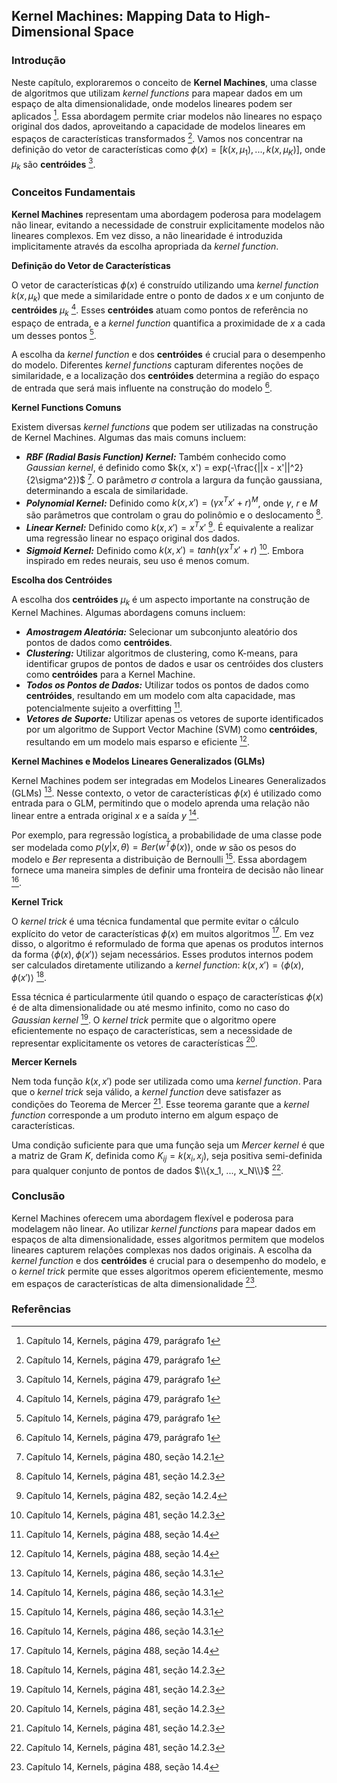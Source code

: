 ## Kernel Machines: Mapping Data to High-Dimensional Space

### Introdução
Neste capítulo, exploraremos o conceito de **Kernel Machines**, uma classe de algoritmos que utilizam *kernel functions* para mapear dados em um espaço de alta dimensionalidade, onde modelos lineares podem ser aplicados [^1]. Essa abordagem permite criar modelos não lineares no espaço original dos dados, aproveitando a capacidade de modelos lineares em espaços de características transformados [^1]. Vamos nos concentrar na definição do vetor de características como $\phi(x) = [k(x, \mu_1), ..., k(x, \mu_K)]$, onde $\mu_k$ são **centróides** [^1].

### Conceitos Fundamentais

**Kernel Machines** representam uma abordagem poderosa para modelagem não linear, evitando a necessidade de construir explicitamente modelos não lineares complexos. Em vez disso, a não linearidade é introduzida implicitamente através da escolha apropriada da *kernel function*.

**Definição do Vetor de Características**

O vetor de características $\phi(x)$ é construído utilizando uma *kernel function* $k(x, \mu_k)$ que mede a similaridade entre o ponto de dados $x$ e um conjunto de **centróides** $\mu_k$ [^1]. Esses **centróides** atuam como pontos de referência no espaço de entrada, e a *kernel function* quantifica a proximidade de $x$ a cada um desses pontos [^1].

A escolha da *kernel function* e dos **centróides** é crucial para o desempenho do modelo. Diferentes *kernel functions* capturam diferentes noções de similaridade, e a localização dos **centróides** determina a região do espaço de entrada que será mais influente na construção do modelo [^1].

**Kernel Functions Comuns**

Existem diversas *kernel functions* que podem ser utilizadas na construção de Kernel Machines. Algumas das mais comuns incluem:

*   ***RBF (Radial Basis Function) Kernel:*** Também conhecido como *Gaussian kernel*, é definido como $k(x, x') = exp(-\frac{||x - x'||^2}{2\sigma^2})$ [^2]. O parâmetro $\sigma$ controla a largura da função gaussiana, determinando a escala de similaridade.
*   ***Polynomial Kernel:*** Definido como $k(x, x') = (\gamma x^T x' + r)^M$, onde $\gamma$, $r$ e $M$ são parâmetros que controlam o grau do polinômio e o deslocamento [^3].
*   ***Linear Kernel:*** Definido como $k(x, x') = x^T x'$ [^4]. É equivalente a realizar uma regressão linear no espaço original dos dados.
*   ***Sigmoid Kernel:*** Definido como $k(x, x') = tanh(\gamma x^T x' + r)$ [^3]. Embora inspirado em redes neurais, seu uso é menos comum.

**Escolha dos Centróides**

A escolha dos **centróides** $\mu_k$ é um aspecto importante na construção de Kernel Machines. Algumas abordagens comuns incluem:

*   ***Amostragem Aleatória:*** Selecionar um subconjunto aleatório dos pontos de dados como **centróides**.
*   ***Clustering:*** Utilizar algoritmos de clustering, como K-means, para identificar grupos de pontos de dados e usar os centróides dos clusters como **centróides** para a Kernel Machine.
*   ***Todos os Pontos de Dados:*** Utilizar todos os pontos de dados como **centróides**, resultando em um modelo com alta capacidade, mas potencialmente sujeito a overfitting [^10].
*   ***Vetores de Suporte:*** Utilizar apenas os vetores de suporte identificados por um algoritmo de Support Vector Machine (SVM) como **centróides**, resultando em um modelo mais esparso e eficiente [^10].

**Kernel Machines e Modelos Lineares Generalizados (GLMs)**

Kernel Machines podem ser integradas em Modelos Lineares Generalizados (GLMs) [^8]. Nesse contexto, o vetor de características $\phi(x)$ é utilizado como entrada para o GLM, permitindo que o modelo aprenda uma relação não linear entre a entrada original $x$ e a saída $y$ [^8].

Por exemplo, para regressão logística, a probabilidade de uma classe pode ser modelada como $p(y|x, \theta) = Ber(w^T \phi(x))$, onde $w$ são os pesos do modelo e $Ber$ representa a distribuição de Bernoulli [^8]. Essa abordagem fornece uma maneira simples de definir uma fronteira de decisão não linear [^8].

**Kernel Trick**

O *kernel trick* é uma técnica fundamental que permite evitar o cálculo explícito do vetor de características $\phi(x)$ em muitos algoritmos [^10]. Em vez disso, o algoritmo é reformulado de forma que apenas os produtos internos da forma $\langle \phi(x), \phi(x') \rangle$ sejam necessários. Esses produtos internos podem ser calculados diretamente utilizando a *kernel function*: $k(x, x') = \langle \phi(x), \phi(x') \rangle$ [^3].

Essa técnica é particularmente útil quando o espaço de características $\phi(x)$ é de alta dimensionalidade ou até mesmo infinito, como no caso do *Gaussian kernel* [^3]. O *kernel trick* permite que o algoritmo opere eficientemente no espaço de características, sem a necessidade de representar explicitamente os vetores de características [^3].

**Mercer Kernels**

Nem toda função $k(x, x')$ pode ser utilizada como uma *kernel function*. Para que o *kernel trick* seja válido, a *kernel function* deve satisfazer as condições do Teorema de Mercer [^3]. Esse teorema garante que a *kernel function* corresponde a um produto interno em algum espaço de características.

Uma condição suficiente para que uma função seja um *Mercer kernel* é que a matriz de Gram $K$, definida como $K_{ij} = k(x_i, x_j)$, seja positiva semi-definida para qualquer conjunto de pontos de dados $\\{x_1, ..., x_N\\}$ [^3].

### Conclusão

Kernel Machines oferecem uma abordagem flexível e poderosa para modelagem não linear. Ao utilizar *kernel functions* para mapear dados em espaços de alta dimensionalidade, esses algoritmos permitem que modelos lineares capturem relações complexas nos dados originais. A escolha da *kernel function* e dos **centróides** é crucial para o desempenho do modelo, e o *kernel trick* permite que esses algoritmos operem eficientemente, mesmo em espaços de características de alta dimensionalidade [^10].

### Referências
[^1]: Capítulo 14, Kernels, página 479, parágrafo 1
[^2]: Capítulo 14, Kernels, página 480, seção 14.2.1
[^3]: Capítulo 14, Kernels, página 481, seção 14.2.3
[^4]: Capítulo 14, Kernels, página 482, seção 14.2.4
[^8]: Capítulo 14, Kernels, página 486, seção 14.3.1
[^10]: Capítulo 14, Kernels, página 488, seção 14.4
<!-- END -->